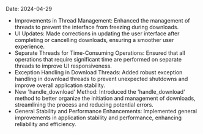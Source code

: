 Date: 2024-04-29

- Improvements in Thread Management: Enhanced the management of threads to prevent the interface from freezing during downloads.
- UI Updates: Made corrections in updating the user interface after completing or cancelling downloads, ensuring a smoother user experience.
- Separate Threads for Time-Consuming Operations: Ensured that all operations that require significant time are performed on separate threads to improve UI responsiveness.
- Exception Handling in Download Threads: Added robust exception handling in download threads to prevent unexpected shutdowns and improve overall application stability.
- New 'handle_download' Method: Introduced the 'handle_download' method to better organize the initiation and management of downloads, streamlining the process and reducing potential errors.
- General Stability and Performance Enhancements: Implemented general improvements in application stability and performance, enhancing reliability and efficiency.
